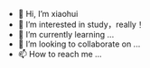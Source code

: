 - 👋 Hi, I’m xiaohui
- 👀 I’m interested in study，really！
- 🌱 I’m currently learning ...
- 💞️ I’m looking to collaborate on ...
- 📫 How to reach me ...

<!---
xiaohui0526/xiaohui0526 is a ✨ special ✨ repository because its `README.md` (this file) appears on your GitHub profile.
You can click the Preview link to take a look at your changes.
--->
